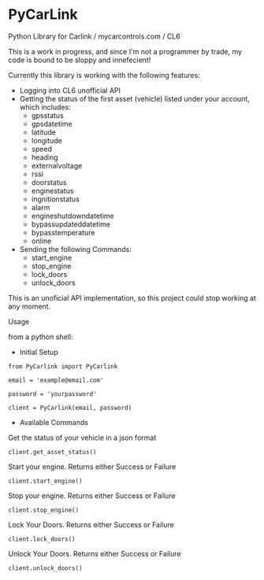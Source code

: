 # PyCarLink
Python Library for Carlink / mycarcontrols.com / CL6

This is a work in progress, and since I'm not a programmer by trade, my code is bound to be sloppy and innefecient!

Currently this library is working with the following features:

- Logging into CL6 unofficial API
- Getting the status of the first asset (vehicle) listed under your account, which includes:
    -   gpsstatus
    -   gpsdatetime
    -   latitude
    -   longitude
    -   speed
    -   heading
    -   externalvoltage
    -   rssi
    -   doorstatus
    -   enginestatus
    -   ingnitionstatus
    -   alarm
    -   engineshutdowndatetime
    -   bypassupdateddatetime
    -   bypasstemperature
    -   online
- Sending the following Commands:
    -   start_engine
    -   stop_engine
    -   lock_doors
    -   unlock_doors

This is an unoficial API implementation, so this project could stop working at any moment.

Usage

from a python shell:

- Initial Setup

`from PyCarlink import PyCarlink`

`email = 'example@email.com'`

`password = 'yourpassword'`

`client = PyCarlink(email, password)`

- Available Commands

Get the status of your vehicle in a json format

`client.get_asset_status()`

Start your engine. Returns either Success or Failure

`client.start_engine()`

Stop your engine. Returns either Success or Failure

`client.stop_engine()`

Lock Your Doors. Returns either Success or Failure

`client.lock_doors()`

Unlock Your Doors. Returns either Success or Failure

`client.unlock_doors()`
